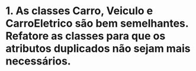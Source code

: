 # 1. As classes Carro, Veiculo e CarroEletrico são bem semelhantes. Refatore as  classes para que os atributos duplicados não sejam mais necessários. 
